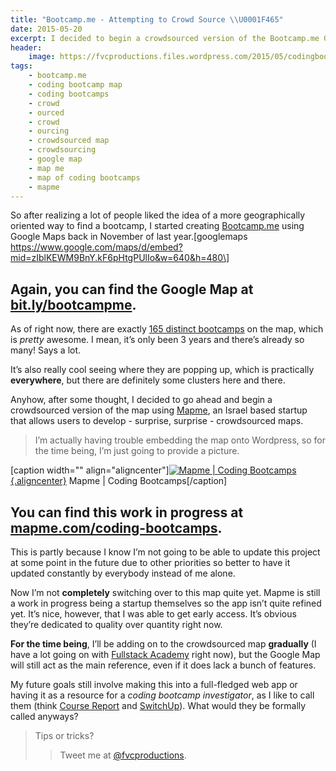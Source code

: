 ```yaml
---
title: "Bootcamp.me - Attempting to Crowd Source \\U0001F465"
date: 2015-05-20
excerpt: I decided to begin a crowdsourced version of the Bootcamp.me Google Map using Mapme.
header:
    image: https://fvcproductions.files.wordpress.com/2015/05/codingbootcamps.png?w=1024&h=435&crop=1
tags:
    - bootcamp.me
    - coding bootcamp map
    - coding bootcamps
    - crowd
    - ourced
    - crowd
    - ourcing
    - crowdsourced map
    - crowdsourcing
    - google map
    - map me
    - map of coding bootcamps
    - mapme
---
```


So after realizing a lot of people liked the idea of a more
geographically oriented way to find a bootcamp, I started creating
[Bootcamp.me](http://bit.ly/bootcampme "Bootcamp.me") using Google Maps
back in November of last year.\[googlemaps
https://www.google.com/maps/d/embed?mid=zIblKEWM9BnY.kF6pHtgPUlIo&w=640&h=480\]

Again, you can find the Google Map at [bit.ly/bootcampme](http://bit.ly/bootcampme "Bootcamp.me").
--------------------------------------------------------------------------------------------------

As of right now, there are exactly [165 distinct
bootcamps](http://bit.ly/bootcamps-to-add "Bootcamp Directory") on the
map, which is *pretty* awesome. I mean, it’s only been 3 years and
there’s already so many! Says a lot.

It’s also really cool seeing where they are popping up, which is
practically **everywhere**, but there are definitely some clusters here
and there.

Anyhow, after some thought, I decided to go ahead and begin a
crowdsourced version of the map using
[Mapme](http://mapme.com "Map.me"), an Israel based startup that allows
users to develop - surprise, surprise - crowdsourced maps.

> I’m actually having trouble embedding the map onto Wordpress, so for
> the time being, I’m just going to provide a picture.

\[caption width="" align="aligncenter"\][![Mapme | Coding
Bootcamps](https://fvcproductions.files.wordpress.com/2015/05/codingbootcamps.png){.aligncenter}](https://fvcproductions.files.wordpress.com/2015/05/codingbootcamps.png)
Mapme | Coding Bootcamps\[/caption\]

You can find this work in progress at [mapme.com/coding-bootcamps](http://mapme.com/coding-bootcamps "Mapme | Coding Bootcamps").
---------------------------------------------------------------------------------------------------------------------------------

This is partly because I know I’m not going to be able to update this
project at some point in the future due to other priorities so better to
have it updated constantly by everybody instead of me alone.

Now I’m not **completely** switching over to this map quite yet. Mapme
is still a work in progress being a startup themselves so the app isn’t
quite refined yet. It’s nice, however, that I was able to get early
access. It’s obvious they’re dedicated to quality over quantity right
now.

**For the time being**, I’ll be adding on to the crowdsourced map
**gradually** (I have a lot going on with [Fullstack
Academy](http://fullstackacademy.com "Fullstack Academy") right now),
but the Google Map will still act as the main reference, even if it does
lack a bunch of features.

My future goals still involve making this into a full-fledged web app or
having it as a resource for a *coding bootcamp investigator*, as I like
to call them (think [Course
Report](http://www.coursereport.com/ "Course Report") and
[SwitchUp](http://switchup.org "SwitchUp")). What would they be formally
called anyways?

> Tips or tricks?
>
> > Tweet me at
> > [@fvcproductions](http://twitter.com/fvcproductions "Twitter | FVCproductions").
